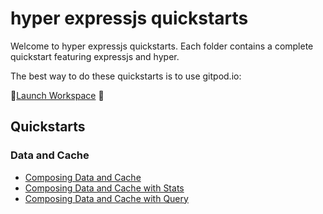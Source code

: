 # hyper expressjs quickstarts

Welcome to hyper expressjs quickstarts.  Each folder contains a complete quickstart featuring expressjs and hyper.

The best way to do these quickstarts is to use gitpod.io:

🚀<a href="https://gitpod.io#https://github.com/hyper63/quickstarts-expressjs/tree/master" target="_blank">Launch Workspace</a> 🚀

## Quickstarts

### Data and Cache

- [Composing Data and Cache](/compose-data-and-cache)
- [Composing Data and Cache with Stats](/compose-data-and-cache-stats)
- [Composing Data and Cache with Query](/compose-data-and-cache-query)

